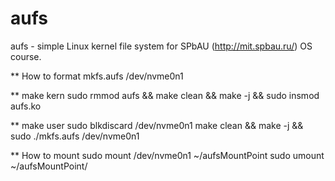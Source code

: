 aufs
=========

aufs - simple Linux kernel file system for SPbAU (http://mit.spbau.ru/) OS course.

** How to format
mkfs.aufs /dev/nvme0n1

** make kern
sudo rmmod aufs && make clean && make -j && sudo insmod aufs.ko

** make user
sudo blkdiscard /dev/nvme0n1
make clean && make -j && sudo ./mkfs.aufs /dev/nvme0n1

** How to mount
sudo mount /dev/nvme0n1 ~/aufsMountPoint
sudo umount ~/aufsMountPoint/